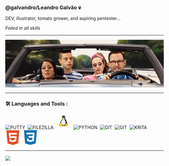 ### **@galvandro**/**Leandro Galvão** 💀


DEV, illustrator, tomato grower, and aspiring pentester...

*Failed in all skills*

---

<img src="20.png">

---

### :hammer_and_wrench: Languages and Tools :
<div>
  <img src="https://github.com/PapirusDevelopmentTeam/papirus-icon-theme/blob/master/Papirus/48x48/apps/putty.svg" title="PUTTY" alt="PUTTY"/>&nbsp;
  <img src="https://github.com/PapirusDevelopmentTeam/papirus-icon-theme/blob/master/Papirus/48x48/apps/filezilla.svg" title="FILEZILLA" alt="FILEZILLA"/>&nbsp;
  <img src="linux.svg" title="LINUX" alt="LINUX" width="48" height="48"/>&nbsp;
  <img src="https://github.com/PapirusDevelopmentTeam/papirus-icon-theme/blob/master/Papirus/48x48/apps/python.svg" title="PYTHON" alt="PYTHON"/>&nbsp;
  <img src="https://github.com/PapirusDevelopmentTeam/papirus-icon-theme/blob/master/Papirus/48x48/apps/git.svg" title="GIT" alt="GIT"/>&nbsp;
  <img src="https://github.com/PapirusDevelopmentTeam/papirus-icon-theme/blob/master/Papirus/48x48/apps/inkscape.svg" title="GIT" alt="GIT"/>&nbsp;
  <img src="https://github.com/PapirusDevelopmentTeam/papirus-icon-theme/blob/master/Papirus/48x48/apps/krita.svg" title="KRITA" alt="KRITA"/>&nbsp;
  <img src="https://github.com/devicons/devicon/blob/master/icons/html5/html5-plain.svg" title="HTML5" alt="HTML5" width="48" height="48"/>&nbsp;
  <img src="https://github.com/devicons/devicon/blob/master/icons/css3/css3-plain.svg"  title="CSS3" alt="CSS3" width="48" height="48"/>&nbsp;
</div>

---

<a href="https://github.com/galvandro/github-readme-stats">
  <img height=200 margin="auto" align="center" src="https://github-readme-stats.vercel.app/api?username=galvandro&show_icons=true&theme=aura"/>
</a>
